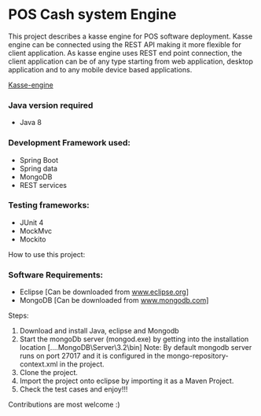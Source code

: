 
POS Cash system Engine
====================
This project describes a kasse engine for POS software deployment. Kasse engine can be connected using the REST API making it more flexible for client application.
As kasse engine uses REST end point connection, the client application can be of any type starting from web application, desktop application and to any mobile device based applications.

[Kasse-engine]

### Java version required
- Java 8

### Development Framework used:
- Spring Boot
- Spring data
- MongoDB
- REST services

### Testing frameworks:
- JUnit 4
- MockMvc
- Mockito

How to use this project:
### Software Requirements:
- Eclipse [Can be downloaded from www.eclipse.org]
- MongoDB [Can be downloaded from www.mongodb.com]

Steps:
1. Download and install Java, eclipse and Mongodb
2. Start the mongoDb server (mongod.exe) by getting into the installation location [....MongoDB\Server\3.2\bin]
Note: By default mongodb server runs on port 27017 and it is configured in the mongo-repository-context.xml in the project.
3. Clone the project.
4. Import the project onto eclipse by importing it as a Maven Project.
5. Check the test cases and enjoy!!!

Contributions are most welcome :)

[Kasse-engine]: img/KasseEngine.png
